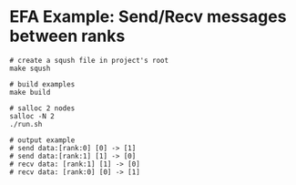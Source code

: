 # EFA Example: Send/Recv messages between ranks

```
# create a sqush file in project's root
make sqush

# build examples
make build

# salloc 2 nodes
salloc -N 2
./run.sh

# output example
# send data:[rank:0] [0] -> [1]
# send data:[rank:1] [1] -> [0]
# recv data: [rank:1] [1] -> [0]
# recv data: [rank:0] [0] -> [1]
```
